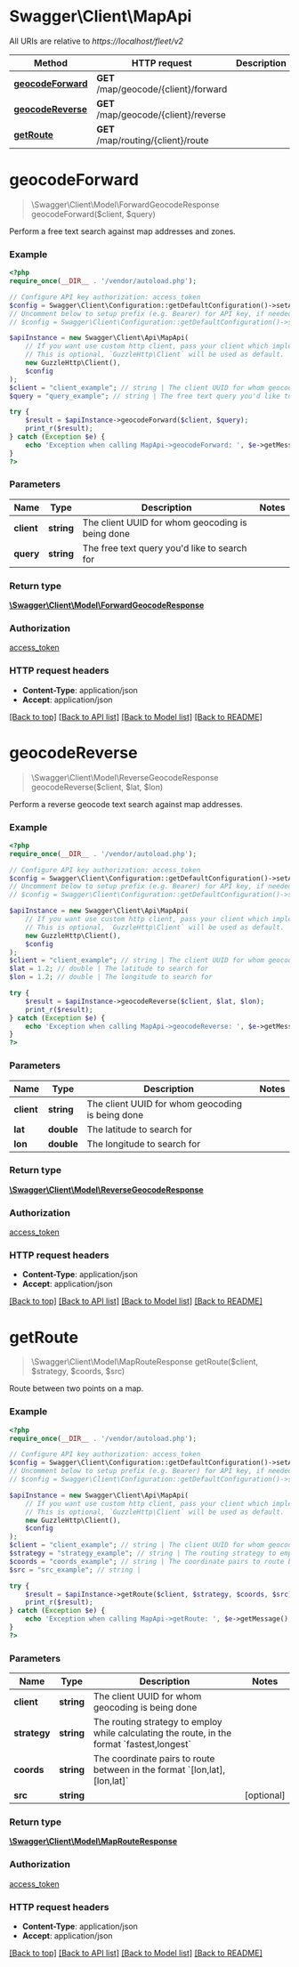 # Swagger\Client\MapApi

All URIs are relative to *https://localhost/fleet/v2*

Method | HTTP request | Description
------------- | ------------- | -------------
[**geocodeForward**](MapApi.md#geocodeForward) | **GET** /map/geocode/{client}/forward | 
[**geocodeReverse**](MapApi.md#geocodeReverse) | **GET** /map/geocode/{client}/reverse | 
[**getRoute**](MapApi.md#getRoute) | **GET** /map/routing/{client}/route | 


# **geocodeForward**
> \Swagger\Client\Model\ForwardGeocodeResponse geocodeForward($client, $query)



Perform a free text search against map addresses and zones.

### Example
```php
<?php
require_once(__DIR__ . '/vendor/autoload.php');

// Configure API key authorization: access_token
$config = Swagger\Client\Configuration::getDefaultConfiguration()->setApiKey('x-access-token', 'YOUR_API_KEY');
// Uncomment below to setup prefix (e.g. Bearer) for API key, if needed
// $config = Swagger\Client\Configuration::getDefaultConfiguration()->setApiKeyPrefix('x-access-token', 'Bearer');

$apiInstance = new Swagger\Client\Api\MapApi(
    // If you want use custom http client, pass your client which implements `GuzzleHttp\ClientInterface`.
    // This is optional, `GuzzleHttp\Client` will be used as default.
    new GuzzleHttp\Client(),
    $config
);
$client = "client_example"; // string | The client UUID for whom geocoding is being done
$query = "query_example"; // string | The free text query you'd like to search for

try {
    $result = $apiInstance->geocodeForward($client, $query);
    print_r($result);
} catch (Exception $e) {
    echo 'Exception when calling MapApi->geocodeForward: ', $e->getMessage(), PHP_EOL;
}
?>
```

### Parameters

Name | Type | Description  | Notes
------------- | ------------- | ------------- | -------------
 **client** | **string**| The client UUID for whom geocoding is being done |
 **query** | **string**| The free text query you&#39;d like to search for |

### Return type

[**\Swagger\Client\Model\ForwardGeocodeResponse**](../Model/ForwardGeocodeResponse.md)

### Authorization

[access_token](../../README.md#access_token)

### HTTP request headers

 - **Content-Type**: application/json
 - **Accept**: application/json

[[Back to top]](#) [[Back to API list]](../../README.md#documentation-for-api-endpoints) [[Back to Model list]](../../README.md#documentation-for-models) [[Back to README]](../../README.md)

# **geocodeReverse**
> \Swagger\Client\Model\ReverseGeocodeResponse geocodeReverse($client, $lat, $lon)



Perform a reverse geocode text search against map addresses.

### Example
```php
<?php
require_once(__DIR__ . '/vendor/autoload.php');

// Configure API key authorization: access_token
$config = Swagger\Client\Configuration::getDefaultConfiguration()->setApiKey('x-access-token', 'YOUR_API_KEY');
// Uncomment below to setup prefix (e.g. Bearer) for API key, if needed
// $config = Swagger\Client\Configuration::getDefaultConfiguration()->setApiKeyPrefix('x-access-token', 'Bearer');

$apiInstance = new Swagger\Client\Api\MapApi(
    // If you want use custom http client, pass your client which implements `GuzzleHttp\ClientInterface`.
    // This is optional, `GuzzleHttp\Client` will be used as default.
    new GuzzleHttp\Client(),
    $config
);
$client = "client_example"; // string | The client UUID for whom geocoding is being done
$lat = 1.2; // double | The latitude to search for
$lon = 1.2; // double | The longitude to search for

try {
    $result = $apiInstance->geocodeReverse($client, $lat, $lon);
    print_r($result);
} catch (Exception $e) {
    echo 'Exception when calling MapApi->geocodeReverse: ', $e->getMessage(), PHP_EOL;
}
?>
```

### Parameters

Name | Type | Description  | Notes
------------- | ------------- | ------------- | -------------
 **client** | **string**| The client UUID for whom geocoding is being done |
 **lat** | **double**| The latitude to search for |
 **lon** | **double**| The longitude to search for |

### Return type

[**\Swagger\Client\Model\ReverseGeocodeResponse**](../Model/ReverseGeocodeResponse.md)

### Authorization

[access_token](../../README.md#access_token)

### HTTP request headers

 - **Content-Type**: application/json
 - **Accept**: application/json

[[Back to top]](#) [[Back to API list]](../../README.md#documentation-for-api-endpoints) [[Back to Model list]](../../README.md#documentation-for-models) [[Back to README]](../../README.md)

# **getRoute**
> \Swagger\Client\Model\MapRouteResponse getRoute($client, $strategy, $coords, $src)



Route between two points on a map.

### Example
```php
<?php
require_once(__DIR__ . '/vendor/autoload.php');

// Configure API key authorization: access_token
$config = Swagger\Client\Configuration::getDefaultConfiguration()->setApiKey('x-access-token', 'YOUR_API_KEY');
// Uncomment below to setup prefix (e.g. Bearer) for API key, if needed
// $config = Swagger\Client\Configuration::getDefaultConfiguration()->setApiKeyPrefix('x-access-token', 'Bearer');

$apiInstance = new Swagger\Client\Api\MapApi(
    // If you want use custom http client, pass your client which implements `GuzzleHttp\ClientInterface`.
    // This is optional, `GuzzleHttp\Client` will be used as default.
    new GuzzleHttp\Client(),
    $config
);
$client = "client_example"; // string | The client UUID for whom geocoding is being done
$strategy = "strategy_example"; // string | The routing strategy to employ while calculating the route, in the format `fastest,longest`
$coords = "coords_example"; // string | The coordinate pairs to route between in the format `[lon,lat],[lon,lat]`
$src = "src_example"; // string | 

try {
    $result = $apiInstance->getRoute($client, $strategy, $coords, $src);
    print_r($result);
} catch (Exception $e) {
    echo 'Exception when calling MapApi->getRoute: ', $e->getMessage(), PHP_EOL;
}
?>
```

### Parameters

Name | Type | Description  | Notes
------------- | ------------- | ------------- | -------------
 **client** | **string**| The client UUID for whom geocoding is being done |
 **strategy** | **string**| The routing strategy to employ while calculating the route, in the format &#x60;fastest,longest&#x60; |
 **coords** | **string**| The coordinate pairs to route between in the format &#x60;[lon,lat],[lon,lat]&#x60; |
 **src** | **string**|  | [optional]

### Return type

[**\Swagger\Client\Model\MapRouteResponse**](../Model/MapRouteResponse.md)

### Authorization

[access_token](../../README.md#access_token)

### HTTP request headers

 - **Content-Type**: application/json
 - **Accept**: application/json

[[Back to top]](#) [[Back to API list]](../../README.md#documentation-for-api-endpoints) [[Back to Model list]](../../README.md#documentation-for-models) [[Back to README]](../../README.md)


